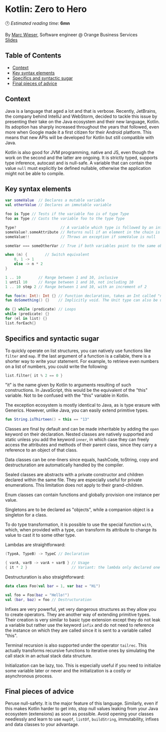 # Kotlin: Zero to Hero
🕑 *Estimated reading time:* **6mn**

By [Marc Wieser](https://twitter.com/marcwieserdev), Software engineer @ Orange Business Services  
[Slides](https://docs.google.com/presentation/d/1hoMbmI8agdJzftzbHE2Z-tEO0hQvbN1dRPBBsr6zKPg)

## Table of Contents
  * [Context](#context)
  * [Key syntax elements](#key-syntax-elements)
  * [Specifics and syntactic sugar](#specifics-and-syntactic-sugar)
  * [Final pieces of advice](#final-pieces-of-advice)

## Context

Java is a language that aged a lot and that is verbose. Recently, JetBrains, the company behind IntelliJ and WebStorm, decided to tackle this issue by presenting their take on the Java ecosystem and their new language, Kotlin. Its adoption has sharply increased throughout the years that followed, even more when Google made it a first citizen for their Android platform. This means that new APIs will be developed for Kotlin but still compatible with Java.

Kotlin is also good for JVM programming, native and JS, even though the work on the second and the latter are ongoing. It is strictly typed, supports type inference, autocast and is null-safe. A variable that can contain the value `null` must explicitly be defined nullable, otherwise the application might not be able to compile.

## Key syntax elements

```kotlin
var someValue  // Declares a mutable variable
val otherValue // Declares an immutable variable

foo is Type // Tests if the variable foo is of type Type
foo as Type // Casts the variable foo to the type Type

Type?                    // A variable which type is followed by an interrogation mark is nullable
someValue?.someAttribute // Returns null if an element in the chain is null
someValue!!              // Throws an exception if someValue is null

someVar === someOtherVar // True if both variables point to the same object

when (n) {        // Switch equivalent
    0, 1 -> 1
    else -> n * 2
}

1 .. 10        // Range between 1 and 10, inclusive
1 until 10     // Range between 1 and 10, not including 10
1 .. 10 step 2 // Range between 1 and 10, with an increment of 2

fun foo(n: Int): Int {} // Function declaration, takes an Int called "n" and returns an Int
fun doSomething() {}    // Implicitly void. The Unit type can also be used to declare void functions

do {} while (predicate) // Loops
while (predicate) {}
for (el in list) {}
list.forEach{}
```

## Specifics and syntactic sugar

To quickly operate on list structures, you can natively use functions like `filter` and `map`. If the last argument of a function is a callable, there is a shorter way to write your statement. For example, to retrieve even numbers on a list of numbers, you could write the following:
```kotlin
list.filter{ it % 2 == 0 }
```
"it" is the name given by Kotlin to arguments resulting of such constructions. In JavaScript, this would be the equivalent of the "this" variable. Not to be confused with the "this" variable in Kotlin.

The exception ecosystem is mostly identical to Java, as is type erasure with Generics. However, unlike Java, you can easily extend primitive types.
```kotlin
fun String.isThirteen() = this == "13"
```

Classes are final by default and can be made inheritable by adding the `open` keyword on their declaration. Nested classes are natively supported and static unless you add the keyword `inner`, in which case they can freely access the attributes and methods of their parent class, since they carry a reference to an object of that class.

Data classes can be one-liners since equals, hashCode, toString, copy and destructuration are automatically handled by the compiler.

Sealed classes are abstracts with a private constructor and children declared within the same file. They are especially useful for private enumerations. This limitation does not apply to their grand-children.

Enum classes can contain functions and globally provision one instance per value.

Singletons are to be declared as "objects", while a companion object is a singleton for a class.

To do type transformation, it is possible to use the special function `with`, which, when provided with a type, can transform its attribute to change its value to cast it to some other type.

Lambdas are straightforward:
```kotlin
(TypeA, TypeB) -> TypeC // Declaration

{ varA, varB -> varA + varB } // Usage
{ it * 2 }                    // Variant: the lambda only declared one argument
```

Destructuration is also straightforward:
```kotlin
data class Foo(val bar = 1, var baz = "Hi")

val foo = Foo(baz = "Hello!")
val (bar, baz) = foo // Destructuration
```

Infixes are very powerful, yet very dangerous structures as they allow you to create operators. They are another way of extending primitive types. Their creation is very similar to basic type extension except they do not leak a variable but rather use the keyword `infix` and do not need to reference the instance on which they are called since it is sent to a variable called "this".

Terminal recursion is also supported under the operator `tailrec`. This actually transforms recursive functions to iterative ones by simulating the call stack in an actual stack data structure.

Initialization can be lazy, too. This is especially useful if you need to initialize some variable later or never and the initialization is a costly or asynchronous process.

## Final pieces of advice

Peruse null-safety. It is the major feature of this language. Similarly, even if this makes Kotlin harder to get into, stop null values leaking from your Java ecosystem (extensions) as soon as possible. Avoid opening your classes needlessly and learn to use `mapOf`, `listOf`, `buildString`, immutability, infixes and data classes to your advantage.
